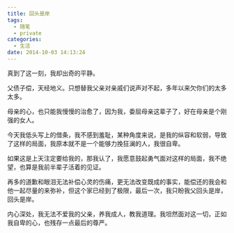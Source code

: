 ```yaml
---
title: 回头是岸
tags:
  - 随笔
  - private
categories:
  - 生活
date: 2014-10-03 14:13:24
---
```

真到了这一刻，我却出奇的平静。

<!--more-->

父债子偿，天经地义。只想替我父亲对亲戚们说声对不起，多年以来欠你们的太多太多。

母亲的心，也只能我慢慢的治愈了，因为我，委屈母亲这辈子了，好在母亲是个刚强的女人。

今天我低头写上的借条，我不感到羞耻，某种角度来说，是我的纵容和软弱，导致了这样的局面，我原本就不是一个能够力挽狂澜的人，我很自卑。

如果这是上天注定要给我的，那我认了，我愿意鼓起勇气面对这样的局面，我不绝望，也算是我前半辈子活着的见证。

再多的道歉和眼泪无法补偿心灵的伤痛，更无法改变既成的事实，能偿还的我会和他一起尽量的来弥补，但这个家已经到了极限，最后一次，我只盼我父回头是岸，回头是岸。

内心深处，我无法不爱我的父亲，养我成人，教我道理。我坦然面对这一切，正如我自卑的心，也残存一点最后的尊严。